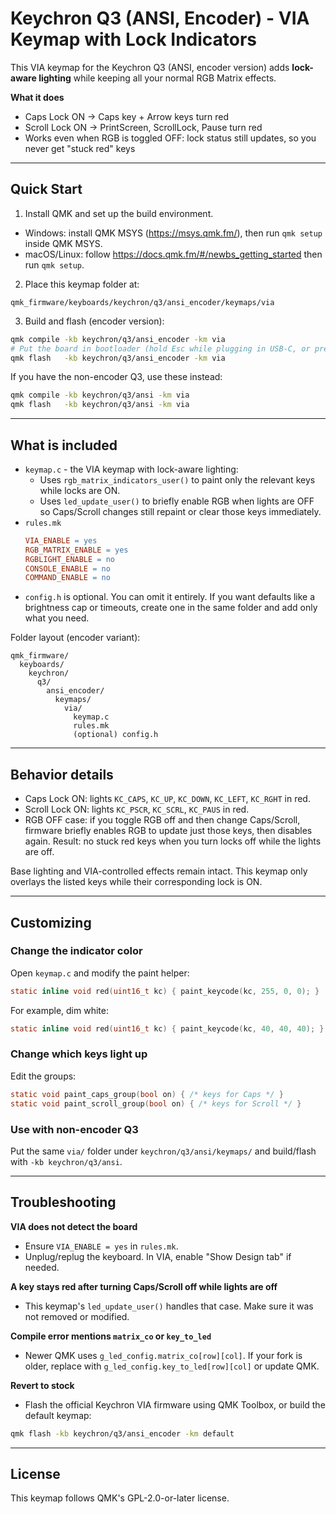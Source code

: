 # Keychron Q3 (ANSI, Encoder) - VIA Keymap with Lock Indicators

This VIA keymap for the Keychron Q3 (ANSI, encoder version) adds **lock-aware lighting** while keeping all your normal RGB Matrix effects.

**What it does**
- Caps Lock ON  -> Caps key + Arrow keys turn red
- Scroll Lock ON -> PrintScreen, ScrollLock, Pause turn red
- Works even when RGB is toggled OFF: lock status still updates, so you never get "stuck red" keys

---

## Quick Start

1) Install QMK and set up the build environment.

- Windows: install QMK MSYS (https://msys.qmk.fm/), then run `qmk setup` inside QMK MSYS.
- macOS/Linux: follow https://docs.qmk.fm/#/newbs_getting_started then run `qmk setup`.

2) Place this keymap folder at:

```
qmk_firmware/keyboards/keychron/q3/ansi_encoder/keymaps/via
```

3) Build and flash (encoder version):

```bash
qmk compile -kb keychron/q3/ansi_encoder -km via
# Put the board in bootloader (hold Esc while plugging in USB-C, or press the reset button)
qmk flash   -kb keychron/q3/ansi_encoder -km via
```

If you have the non-encoder Q3, use these instead:

```bash
qmk compile -kb keychron/q3/ansi -km via
qmk flash   -kb keychron/q3/ansi -km via
```

---

## What is included

- `keymap.c`  - the VIA keymap with lock-aware lighting:
  - Uses `rgb_matrix_indicators_user()` to paint only the relevant keys while locks are ON.
  - Uses `led_update_user()` to briefly enable RGB when lights are OFF so Caps/Scroll changes still repaint or clear those keys immediately.
- `rules.mk`
  ```makefile
  VIA_ENABLE = yes
  RGB_MATRIX_ENABLE = yes
  RGBLIGHT_ENABLE = no
  CONSOLE_ENABLE = no
  COMMAND_ENABLE = no
  ```
- `config.h` is optional. You can omit it entirely. If you want defaults like a brightness cap or timeouts, create one in the same folder and add only what you need.

Folder layout (encoder variant):

```
qmk_firmware/
  keyboards/
    keychron/
      q3/
        ansi_encoder/
          keymaps/
            via/
              keymap.c
              rules.mk
              (optional) config.h
```

---

## Behavior details

- Caps Lock ON: lights `KC_CAPS`, `KC_UP`, `KC_DOWN`, `KC_LEFT`, `KC_RGHT` in red.
- Scroll Lock ON: lights `KC_PSCR`, `KC_SCRL`, `KC_PAUS` in red.
- RGB OFF case: if you toggle RGB off and then change Caps/Scroll, firmware briefly enables RGB to update just those keys, then disables again. Result: no stuck red keys when you turn locks off while the lights are off.

Base lighting and VIA-controlled effects remain intact. This keymap only overlays the listed keys while their corresponding lock is ON.

---

## Customizing

### Change the indicator color
Open `keymap.c` and modify the paint helper:
```c
static inline void red(uint16_t kc) { paint_keycode(kc, 255, 0, 0); }
```
For example, dim white:
```c
static inline void red(uint16_t kc) { paint_keycode(kc, 40, 40, 40); }
```

### Change which keys light up
Edit the groups:
```c
static void paint_caps_group(bool on) { /* keys for Caps */ }
static void paint_scroll_group(bool on) { /* keys for Scroll */ }
```

### Use with non-encoder Q3
Put the same `via/` folder under `keychron/q3/ansi/keymaps/` and build/flash with `-kb keychron/q3/ansi`.

---

## Troubleshooting

**VIA does not detect the board**
- Ensure `VIA_ENABLE = yes` in `rules.mk`.
- Unplug/replug the keyboard. In VIA, enable "Show Design tab" if needed.

**A key stays red after turning Caps/Scroll off while lights are off**
- This keymap's `led_update_user()` handles that case. Make sure it was not removed or modified.

**Compile error mentions `matrix_co` or `key_to_led`**
- Newer QMK uses `g_led_config.matrix_co[row][col]`. If your fork is older, replace with `g_led_config.key_to_led[row][col]` or update QMK.

**Revert to stock**
- Flash the official Keychron VIA firmware using QMK Toolbox, or build the default keymap:
```bash
qmk flash -kb keychron/q3/ansi_encoder -km default
```

---

## License

This keymap follows QMK's GPL-2.0-or-later license.
